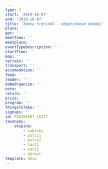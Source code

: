 ```yaml
---
type: J
start: '2019-10-07'
end: '2019-10-07'
title: 'Změna tréninků - odpočinkové období'
place: ''
gps: ''
meetTime: ''
meetplace: ''
eventTypeDescription: ''
startTime: ''
map: ''
terrain: ''
transport: ''
accomodation: ''
food: ''
leader: ''
doWeOrganize: ''
note: ''
return: ''
price: ''
program: ''
thingsToTake: ''
signups: ''
id: P20191007_16127
taxonomy:
    skupina:
        - zabicky
        - pulci1
        - pulci2
        - zaci1
        - zaci2
        - dorost
template: akce
---
```

